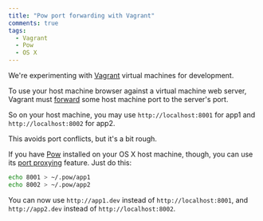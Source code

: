 ```yaml
---
title: "Pow port forwarding with Vagrant"
comments: true
tags:
  - Vagrant
  - Pow
  - OS X
---
```


We're experimenting with [Vagrant](http://www.vagrantup.com/) virtual machines for development.

To use your host machine browser against a virtual machine web server, Vagrant must [forward](http://docs.vagrantup.com/v1/docs/config/vm/forward_port.html) some host machine port to the server's port.

So on your host machine, you may use `http://localhost:8001` for app1 and `http://localhost:8002` for app2.

This avoids port conflicts, but it's a bit rough.

If you have [Pow](http://pow.cx/) installed on your OS X host machine, though, you can use its [port proxying](http://pow.cx/manual.html#section_2.1.4) feature. Just do this:

``` bash
echo 8001 > ~/.pow/app1
echo 8002 > ~/.pow/app2
```

You can now use `http://app1.dev` instead of `http://localhost:8001`, and `http://app2.dev` instead of `http://localhost:8002`.
